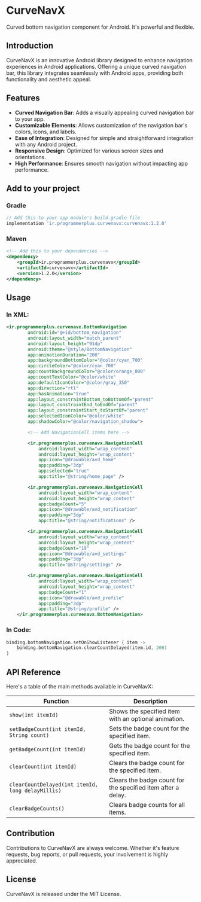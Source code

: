 
# CurveNavX

Curved bottom navigation component for Android. It's powerful and flexible.

<!--- ![CurveNavX Screenshot](screenshot.png) --->

## Introduction

CurveNavX is an innovative Android library designed to enhance navigation experiences in Android applications. Offering a unique curved navigation bar, this library integrates seamlessly with Android apps, providing both functionality and aesthetic appeal.

## Features

- **Curved Navigation Bar**: Adds a visually appealing curved navigation bar to your app.
- **Customizable Elements**: Allows customization of the navigation bar's colors, icons, and labels.
- **Ease of Integration**: Designed for simple and straightforward integration with any Android project.
- **Responsive Design**: Optimized for various screen sizes and orientations.
- **High Performance**: Ensures smooth navigation without impacting app performance.

## Add to your project

### Gradle

```groovy
// Add this to your app module's build.gradle file
implementation 'ir.programmerplus.curvenavx:curvenavx:1.2.0'
```

### Maven

```xml
<!-- Add this to your dependencies -->
<dependency>
    <groupId>ir.programmerplus.curvenavx</groupId>
    <artifactId>curvenavx</artifactId>
    <version>1.2.0</version>
</dependency>
```

## Usage

### In XML:

```xml
<ir.programmerplus.curvenavx.BottomNavigation
        android:id="@+id/bottom_navigation"
        android:layout_width="match_parent"
        android:layout_height="91dp"
        android:theme="@style/BottomNavigation"
        app:animationDuration="200"
        app:backgroundBottomColor="@color/cyan_700"
        app:circleColor="@color/cyan_700"
        app:countBackgroundColor="@color/orange_800"
        app:countTextColor="@color/white"
        app:defaultIconColor="@color/gray_350"
        app:direction="rtl"
        app:hasAnimation="true"
        app:layout_constraintBottom_toBottomOf="parent"
        app:layout_constraintEnd_toEndOf="parent"
        app:layout_constraintStart_toStartOf="parent"
        app:selectedIconColor="@color/white"
        app:shadowColor="@color/navigation_shadow">

        <!-- Add NavigationCell items here -->

        <ir.programmerplus.curvenavx.NavigationCell
            android:layout_width="wrap_content"
            android:layout_height="wrap_content"
            app:icon="@drawable/avd_home"
            app:padding="3dp"
            app:selected="true"
            app:title="@string/home_page" />

        <ir.programmerplus.curvenavx.NavigationCell
            android:layout_width="wrap_content"
            android:layout_height="wrap_content"
            app:badgeCount="5"
            app:icon="@drawable/avd_notification"
            app:padding="3dp"
            app:title="@string/notifications" />

        <ir.programmerplus.curvenavx.NavigationCell
            android:layout_width="wrap_content"
            android:layout_height="wrap_content"
            app:badgeCount="19"
            app:icon="@drawable/avd_settings"
            app:padding="3dp"
            app:title="@string/settings" />

        <ir.programmerplus.curvenavx.NavigationCell
            android:layout_width="wrap_content"
            android:layout_height="wrap_content"
            app:badgeCount="1"
            app:icon="@drawable/avd_profile"
            app:padding="3dp"
            app:title="@string/profile" />
    </ir.programmerplus.curvenavx.BottomNavigation>
```

### In Code:

```kotlin
binding.bottomNavigation.setOnShowListener { item ->
    binding.bottomNavigation.clearCountDelayed(item.id, 200)
}
```

## API Reference

Here's a table of the main methods available in CurveNavX:

| Function                                          | Description                                                  |
|---------------------------------------------------|--------------------------------------------------------------|
| `show(int itemId)`                                | Shows the specified item with an optional animation.         |
| `setBadgeCount(int itemId, String count)`         | Sets the badge count for the specified item.                 |
| `getBadgeCount(int itemId)`                       | Gets the badge count for the specified item.                 |
| `clearCount(int itemId)`                          | Clears the badge count for the specified item.               |
| `clearCountDelayed(int itemId, long delayMillis)` | Clears the badge count for the specified item after a delay. |
| `clearBadgeCounts()`                              | Clears badge counts for all items.                           |

## Contribution

Contributions to CurveNavX are always welcome. Whether it's feature requests, bug reports, or pull requests, your involvement is highly appreciated.
## License

CurveNavX is released under the MIT License.